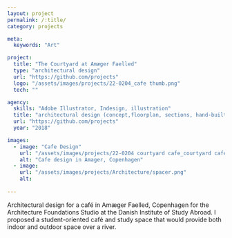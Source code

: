 ```yaml
---
layout: project
permalink: /:title/
category: projects

meta:
  keywords: "Art"

project:
  title: "The Courtyard at Amæger Faelled"
  type: "architectural design"
  url: "https://github.com/projects"
  logo: "/assets/images/projects/22-0204_cafe thumb.png"
  tech: ""

agency:
  skills: "Adobe Illustrator, Indesign, illustration"
  title: "architectural design (concept,floorplan, sections, hand-built model)"
  url: "https://github.com/projects"
  year: "2018"

images:
  - image: "Cafe Design"
    url: "/assets/images/projects/22-0204 courtyard cafe_courtyard cafe.png"
    alt: "Cafe design in Amager, Copenhagen"
  - image:
    url: "/assets/images/projects/Architecture/spacer.png"
    alt:   
    
---
```

<p>Architectural design for a café in Amæger Faelled, Copenhagen for the Architecture Foundations Studio at the Danish Institute of Study Abroad. I proposed a student-oriented café and study space that would provide both indoor and outdoor space over a river.</p>